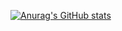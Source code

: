 [![Anurag's GitHub stats](https://github-readme-stats.vercel.app/api?username=kx0101)](https://github.com/anuraghazra&show_icons=true&theme=dark/github-readme-stats)
